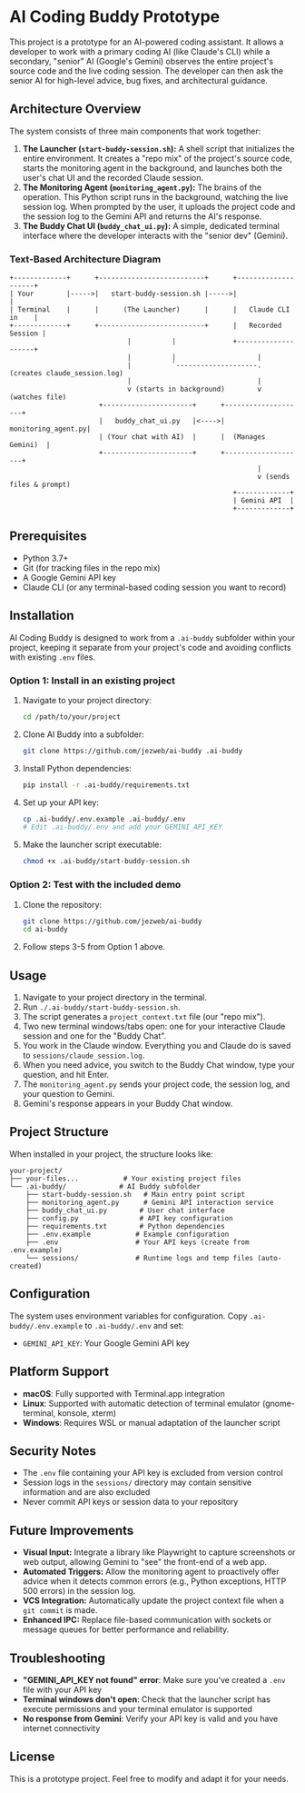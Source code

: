 # AI Coding Buddy Prototype

This project is a prototype for an AI-powered coding assistant. It allows a developer to work with a primary coding AI (like Claude's CLI) while a secondary, "senior" AI (Google's Gemini) observes the entire project's source code and the live coding session. The developer can then ask the senior AI for high-level advice, bug fixes, and architectural guidance.

## Architecture Overview

The system consists of three main components that work together:

1.  **The Launcher (`start-buddy-session.sh`):** A shell script that initializes the entire environment. It creates a "repo mix" of the project's source code, starts the monitoring agent in the background, and launches both the user's chat UI and the recorded Claude session.
2.  **The Monitoring Agent (`monitoring_agent.py`):** The brains of the operation. This Python script runs in the background, watching the live session log. When prompted by the user, it uploads the project code and the session log to the Gemini API and returns the AI's response.
3.  **The Buddy Chat UI (`buddy_chat_ui.py`):** A simple, dedicated terminal interface where the developer interacts with the "senior dev" (Gemini).

### Text-Based Architecture Diagram

```
+-------------+      +--------------------------+      +--------------------+
| Your        |----->|   start-buddy-session.sh |----->|                    |
| Terminal    |      |      (The Launcher)      |      |   Claude CLI in    |
+-------------+      +--------------------------+      |   Recorded Session |
                             |          |              +--------------------+
                             |          |                    |
                             |          `--------------------. (creates claude_session.log)
                             |                               |
                             v (starts in background)        v (watches file)
                      +----------------------+      +--------------------+
                      |   buddy_chat_ui.py   |<---->| monitoring_agent.py|
                      | (Your chat with AI)  |      |  (Manages Gemini)  |
                      +----------------------+      +--------------------+
                                                             |
                                                             v (sends files & prompt)
                                                       +-------------+
                                                       | Gemini API  |
                                                       +-------------+
```

## Prerequisites

- Python 3.7+
- Git (for tracking files in the repo mix)
- A Google Gemini API key
- Claude CLI (or any terminal-based coding session you want to record)

## Installation

AI Coding Buddy is designed to work from a `.ai-buddy` subfolder within your project, keeping it separate from your project's code and avoiding conflicts with existing `.env` files.

### Option 1: Install in an existing project

1. Navigate to your project directory:
   ```bash
   cd /path/to/your/project
   ```

2. Clone AI Buddy into a subfolder:
   ```bash
   git clone https://github.com/jezweb/ai-buddy .ai-buddy
   ```

3. Install Python dependencies:
   ```bash
   pip install -r .ai-buddy/requirements.txt
   ```

4. Set up your API key:
   ```bash
   cp .ai-buddy/.env.example .ai-buddy/.env
   # Edit .ai-buddy/.env and add your GEMINI_API_KEY
   ```

5. Make the launcher script executable:
   ```bash
   chmod +x .ai-buddy/start-buddy-session.sh
   ```

### Option 2: Test with the included demo

1. Clone the repository:
   ```bash
   git clone https://github.com/jezweb/ai-buddy
   cd ai-buddy
   ```

2. Follow steps 3-5 from Option 1 above.

## Usage

1.  Navigate to your project directory in the terminal.
2.  Run `./.ai-buddy/start-buddy-session.sh`.
3.  The script generates a `project_context.txt` file (our "repo mix").
4.  Two new terminal windows/tabs open: one for your interactive Claude session and one for the "Buddy Chat".
5.  You work in the Claude window. Everything you and Claude do is saved to `sessions/claude_session.log`.
6.  When you need advice, you switch to the Buddy Chat window, type your question, and hit Enter.
7.  The `monitoring_agent.py` sends your project code, the session log, and your question to Gemini.
8.  Gemini's response appears in your Buddy Chat window.

## Project Structure

When installed in your project, the structure looks like:

```
your-project/
├── your-files...           # Your existing project files
└── .ai-buddy/             # AI Buddy subfolder
    ├── start-buddy-session.sh   # Main entry point script
    ├── monitoring_agent.py      # Gemini API interaction service
    ├── buddy_chat_ui.py        # User chat interface
    ├── config.py               # API key configuration
    ├── requirements.txt        # Python dependencies
    ├── .env.example           # Example configuration
    ├── .env                   # Your API keys (create from .env.example)
    └── sessions/              # Runtime logs and temp files (auto-created)
```

## Configuration

The system uses environment variables for configuration. Copy `.ai-buddy/.env.example` to `.ai-buddy/.env` and set:

- `GEMINI_API_KEY`: Your Google Gemini API key

## Platform Support

- **macOS**: Fully supported with Terminal.app integration
- **Linux**: Supported with automatic detection of terminal emulator (gnome-terminal, konsole, xterm)
- **Windows**: Requires WSL or manual adaptation of the launcher script

## Security Notes

- The `.env` file containing your API key is excluded from version control
- Session logs in the `sessions/` directory may contain sensitive information and are also excluded
- Never commit API keys or session data to your repository

## Future Improvements

*   **Visual Input:** Integrate a library like Playwright to capture screenshots or web output, allowing Gemini to "see" the front-end of a web app.
*   **Automated Triggers:** Allow the monitoring agent to proactively offer advice when it detects common errors (e.g., Python exceptions, HTTP 500 errors) in the session log.
*   **VCS Integration:** Automatically update the project context file when a `git commit` is made.
*   **Enhanced IPC:** Replace file-based communication with sockets or message queues for better performance and reliability.

## Troubleshooting

- **"GEMINI_API_KEY not found" error**: Make sure you've created a `.env` file with your API key
- **Terminal windows don't open**: Check that the launcher script has execute permissions and your terminal emulator is supported
- **No response from Gemini**: Verify your API key is valid and you have internet connectivity

## License

This is a prototype project. Feel free to modify and adapt it for your needs.